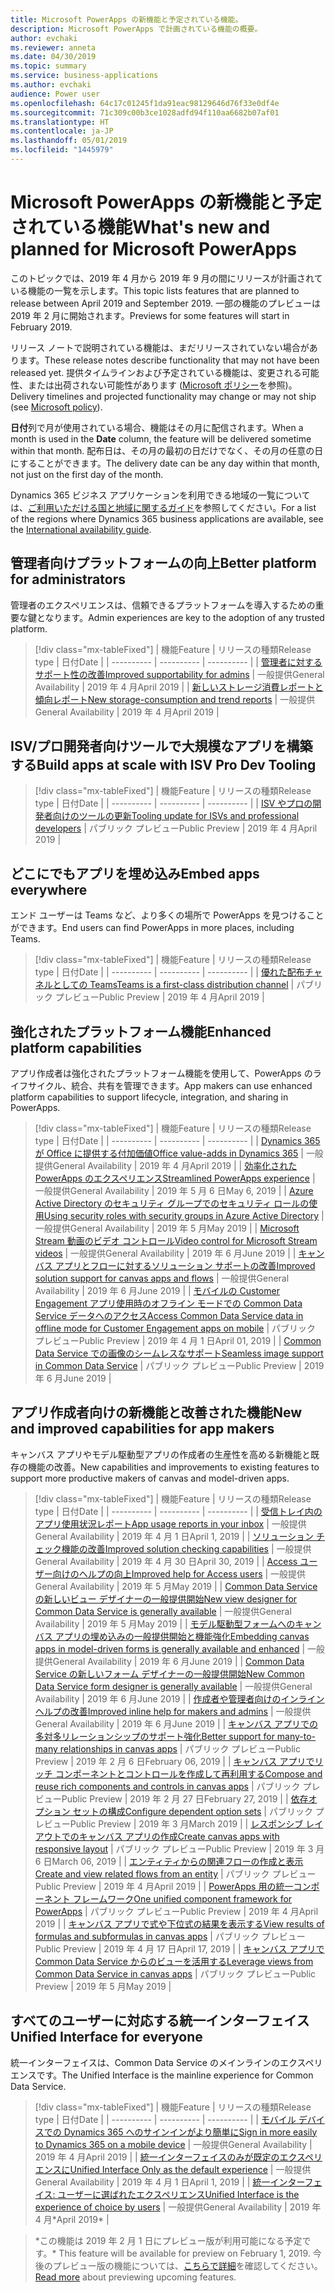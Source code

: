 ```yaml
---
title: Microsoft PowerApps の新機能と予定されている機能。
description: Microsoft PowerApps で計画されている機能の概要。
author: evchaki
ms.reviewer: anneta
ms.date: 04/30/2019
ms.topic: summary
ms.service: business-applications
ms.author: evchaki
audience: Power user
ms.openlocfilehash: 64c17c01245f1da91eac98129646d76f33e0df4e
ms.sourcegitcommit: 71c309c00b3ce1028adfd94f110aa6682b07af01
ms.translationtype: HT
ms.contentlocale: ja-JP
ms.lasthandoff: 05/01/2019
ms.locfileid: "1445979"
---
```

# <a name="whats-new-and-planned-for-microsoft-powerapps"></a><span data-ttu-id="ec7ee-103">Microsoft PowerApps の新機能と予定されている機能</span><span class="sxs-lookup"><span data-stu-id="ec7ee-103">What's new and planned for Microsoft PowerApps</span></span>

<span data-ttu-id="ec7ee-104">このトピックでは、2019 年 4 月から 2019 年 9 月の間にリリースが計画されている機能の一覧を示します。</span><span class="sxs-lookup"><span data-stu-id="ec7ee-104">This topic lists features that are planned to release between April 2019 and September 2019.</span></span> <span data-ttu-id="ec7ee-105">一部の機能のプレビューは 2019 年 2 月に開始されます。</span><span class="sxs-lookup"><span data-stu-id="ec7ee-105">Previews for some features will start in February 2019.</span></span>

<span data-ttu-id="ec7ee-106">リリース ノートで説明されている機能は、まだリリースされていない場合があります。</span><span class="sxs-lookup"><span data-stu-id="ec7ee-106">These release notes describe functionality that may not have been released yet.</span></span> <span data-ttu-id="ec7ee-107">提供タイムラインおよび予定されている機能は、変更される可能性、または出荷されない可能性があります ([Microsoft ポリシー](https://go.microsoft.com/fwlink/p/?linkid=2007332)を参照)。</span><span class="sxs-lookup"><span data-stu-id="ec7ee-107">Delivery timelines and projected functionality may change or may not ship (see [Microsoft policy](https://go.microsoft.com/fwlink/p/?linkid=2007332)).</span></span>

<span data-ttu-id="ec7ee-108">**日付**列で月が使用されている場合、機能はその月に配信されます。</span><span class="sxs-lookup"><span data-stu-id="ec7ee-108">When a month is used in the **Date** column, the feature will be delivered sometime within that month.</span></span> <span data-ttu-id="ec7ee-109">配布日は、その月の最初の日だけでなく、その月の任意の日にすることができます。</span><span class="sxs-lookup"><span data-stu-id="ec7ee-109">The delivery date can be any day within that month, not just on the first day of the month.</span></span>

<span data-ttu-id="ec7ee-110">Dynamics 365 ビジネス アプリケーションを利用できる地域の一覧については、[ご利用いただける国と地域に関するガイド](https://aka.ms/dynamics_365_international_availability_deck)を参照してください。</span><span class="sxs-lookup"><span data-stu-id="ec7ee-110">For a list of the regions where Dynamics 365 business applications are available, see the [International availability guide](https://aka.ms/dynamics_365_international_availability_deck).</span></span>


## <a name="better-platform-for-administrators"></a><span data-ttu-id="ec7ee-111">管理者向けプラットフォームの向上</span><span class="sxs-lookup"><span data-stu-id="ec7ee-111">Better platform for administrators</span></span>

<span data-ttu-id="ec7ee-112">管理者のエクスペリエンスは、信頼できるプラットフォームを導入するための重要な鍵となります。</span><span class="sxs-lookup"><span data-stu-id="ec7ee-112">Admin experiences are key to the adoption of any trusted platform.</span></span>

> [!div class="mx-tableFixed"]
> | <span data-ttu-id="ec7ee-113">機能</span><span class="sxs-lookup"><span data-stu-id="ec7ee-113">Feature</span></span>    | <span data-ttu-id="ec7ee-114">リリースの種類</span><span class="sxs-lookup"><span data-stu-id="ec7ee-114">Release type</span></span>    |  <span data-ttu-id="ec7ee-115">日付</span><span class="sxs-lookup"><span data-stu-id="ec7ee-115">Date</span></span> |
> | ---------- | ---------- | ---------- |
> | [<span data-ttu-id="ec7ee-116">管理者に対するサポート性の改善</span><span class="sxs-lookup"><span data-stu-id="ec7ee-116">Improved supportability for admins</span></span>](improved-supportability-admins.md) | <span data-ttu-id="ec7ee-117">一般提供</span><span class="sxs-lookup"><span data-stu-id="ec7ee-117">General Availability</span></span> |  <span data-ttu-id="ec7ee-118">2019 年 4 月</span><span class="sxs-lookup"><span data-stu-id="ec7ee-118">April 2019</span></span>  |
> | [<span data-ttu-id="ec7ee-119">新しいストレージ消費レポートと傾向レポート</span><span class="sxs-lookup"><span data-stu-id="ec7ee-119">New storage-consumption and trend reports</span></span>](new-storage-consumption-trend-reports.md) | <span data-ttu-id="ec7ee-120">一般提供</span><span class="sxs-lookup"><span data-stu-id="ec7ee-120">General Availability</span></span> |  <span data-ttu-id="ec7ee-121">2019 年 4 月</span><span class="sxs-lookup"><span data-stu-id="ec7ee-121">April 2019</span></span>  |

## <a name="build-apps-at-scale-with-isv-pro-dev-tooling"></a><span data-ttu-id="ec7ee-122">ISV/プロ開発者向けツールで大規模なアプリを構築する</span><span class="sxs-lookup"><span data-stu-id="ec7ee-122">Build apps at scale with ISV Pro Dev Tooling</span></span>



> [!div class="mx-tableFixed"]
> | <span data-ttu-id="ec7ee-123">機能</span><span class="sxs-lookup"><span data-stu-id="ec7ee-123">Feature</span></span>    | <span data-ttu-id="ec7ee-124">リリースの種類</span><span class="sxs-lookup"><span data-stu-id="ec7ee-124">Release type</span></span>    |  <span data-ttu-id="ec7ee-125">日付</span><span class="sxs-lookup"><span data-stu-id="ec7ee-125">Date</span></span> |
> | ---------- | ---------- | ---------- |
> | [<span data-ttu-id="ec7ee-126">ISV やプロの開発者向けのツールの更新</span><span class="sxs-lookup"><span data-stu-id="ec7ee-126">Tooling update for ISVs and professional developers</span></span>](tooling-update-isvs-professional-developers.md) | <span data-ttu-id="ec7ee-127">パブリック プレビュー</span><span class="sxs-lookup"><span data-stu-id="ec7ee-127">Public Preview</span></span> |  <span data-ttu-id="ec7ee-128">2019 年 4 月</span><span class="sxs-lookup"><span data-stu-id="ec7ee-128">April 2019</span></span>  |

## <a name="embed-apps-everywhere"></a><span data-ttu-id="ec7ee-129">どこにでもアプリを埋め込み</span><span class="sxs-lookup"><span data-stu-id="ec7ee-129">Embed apps everywhere</span></span>

<span data-ttu-id="ec7ee-130">エンド ユーザーは Teams など、より多くの場所で PowerApps を見つけることができます。</span><span class="sxs-lookup"><span data-stu-id="ec7ee-130">End users can find PowerApps in more places, including Teams.</span></span>

> [!div class="mx-tableFixed"]
> | <span data-ttu-id="ec7ee-131">機能</span><span class="sxs-lookup"><span data-stu-id="ec7ee-131">Feature</span></span>    | <span data-ttu-id="ec7ee-132">リリースの種類</span><span class="sxs-lookup"><span data-stu-id="ec7ee-132">Release type</span></span>    |  <span data-ttu-id="ec7ee-133">日付</span><span class="sxs-lookup"><span data-stu-id="ec7ee-133">Date</span></span> |
> | ---------- | ---------- | ---------- |
> | [<span data-ttu-id="ec7ee-134">優れた配布チャネルとしての Teams</span><span class="sxs-lookup"><span data-stu-id="ec7ee-134">Teams is a first-class distribution channel</span></span>](teams-first-class-distribution-channel.md) | <span data-ttu-id="ec7ee-135">パブリック プレビュー</span><span class="sxs-lookup"><span data-stu-id="ec7ee-135">Public Preview</span></span> |  <span data-ttu-id="ec7ee-136">2019 年 4 月</span><span class="sxs-lookup"><span data-stu-id="ec7ee-136">April 2019</span></span>  |

## <a name="enhanced-platform-capabilities"></a><span data-ttu-id="ec7ee-137">強化されたプラットフォーム機能</span><span class="sxs-lookup"><span data-stu-id="ec7ee-137">Enhanced platform capabilities</span></span>

<span data-ttu-id="ec7ee-138">アプリ作成者は強化されたプラットフォーム機能を使用して、PowerApps のライフサイクル、統合、共有を管理できます。</span><span class="sxs-lookup"><span data-stu-id="ec7ee-138">App makers can use enhanced platform capabilities to support lifecycle, integration, and sharing in PowerApps.</span></span>

> [!div class="mx-tableFixed"]
> | <span data-ttu-id="ec7ee-139">機能</span><span class="sxs-lookup"><span data-stu-id="ec7ee-139">Feature</span></span>    | <span data-ttu-id="ec7ee-140">リリースの種類</span><span class="sxs-lookup"><span data-stu-id="ec7ee-140">Release type</span></span>    |  <span data-ttu-id="ec7ee-141">日付</span><span class="sxs-lookup"><span data-stu-id="ec7ee-141">Date</span></span> |
> | ---------- | ---------- | ---------- |
> | [<span data-ttu-id="ec7ee-142">Dynamics 365 が Office に提供する付加価値</span><span class="sxs-lookup"><span data-stu-id="ec7ee-142">Office value-adds in Dynamics 365</span></span>](office-value-adds-dynamics-365.md) | <span data-ttu-id="ec7ee-143">一般提供</span><span class="sxs-lookup"><span data-stu-id="ec7ee-143">General Availability</span></span> |  <span data-ttu-id="ec7ee-144">2019 年 4 月</span><span class="sxs-lookup"><span data-stu-id="ec7ee-144">April 2019</span></span>  |
> | [<span data-ttu-id="ec7ee-145">効率化された PowerApps のエクスペリエンス</span><span class="sxs-lookup"><span data-stu-id="ec7ee-145">Streamlined PowerApps experience</span></span>](streamlined-experience.md) | <span data-ttu-id="ec7ee-146">一般提供</span><span class="sxs-lookup"><span data-stu-id="ec7ee-146">General Availability</span></span> |  <span data-ttu-id="ec7ee-147">2019 年 5 月 6 日</span><span class="sxs-lookup"><span data-stu-id="ec7ee-147">May 6, 2019</span></span>  |
> | [<span data-ttu-id="ec7ee-148">Azure Active Directory のセキュリティ グループでのセキュリティ ロールの使用</span><span class="sxs-lookup"><span data-stu-id="ec7ee-148">Using security roles with security groups in Azure Active Directory</span></span>](using-security-roles-security-groups-azure-active-directory.md) | <span data-ttu-id="ec7ee-149">一般提供</span><span class="sxs-lookup"><span data-stu-id="ec7ee-149">General Availability</span></span> |  <span data-ttu-id="ec7ee-150">2019 年 5 月</span><span class="sxs-lookup"><span data-stu-id="ec7ee-150">May 2019</span></span>  |
> | [<span data-ttu-id="ec7ee-151">Microsoft Stream 動画のビデオ コントロール</span><span class="sxs-lookup"><span data-stu-id="ec7ee-151">Video control for Microsoft Stream videos</span></span>](video-control-supports-stream-videos.md) | <span data-ttu-id="ec7ee-152">一般提供</span><span class="sxs-lookup"><span data-stu-id="ec7ee-152">General Availability</span></span> |  <span data-ttu-id="ec7ee-153">2019 年 6 月</span><span class="sxs-lookup"><span data-stu-id="ec7ee-153">June 2019</span></span>  |
> | [<span data-ttu-id="ec7ee-154">キャンバス アプリとフローに対するソリューション サポートの改善</span><span class="sxs-lookup"><span data-stu-id="ec7ee-154">Improved solution support for canvas apps and flows</span></span>](improved-solution-support-canvas-apps-flows.md) | <span data-ttu-id="ec7ee-155">一般提供</span><span class="sxs-lookup"><span data-stu-id="ec7ee-155">General Availability</span></span> |  <span data-ttu-id="ec7ee-156">2019 年 6 月</span><span class="sxs-lookup"><span data-stu-id="ec7ee-156">June 2019</span></span>  |
> | [<span data-ttu-id="ec7ee-157">モバイルの Customer Engagement アプリ使用時のオフライン モードでの Common Data Service データへのアクセス</span><span class="sxs-lookup"><span data-stu-id="ec7ee-157">Access Common Data Service data in offline mode for Customer Engagement apps on mobile</span></span>](access-common-data-service-data-offline-mode-customer-engagement-apps-mobile.md) | <span data-ttu-id="ec7ee-158">パブリック プレビュー</span><span class="sxs-lookup"><span data-stu-id="ec7ee-158">Public Preview</span></span> |  <span data-ttu-id="ec7ee-159">2019 年 4 月 1 日</span><span class="sxs-lookup"><span data-stu-id="ec7ee-159">April 01, 2019</span></span>  |
> | [<span data-ttu-id="ec7ee-160">Common Data Service での画像のシームレスなサポート</span><span class="sxs-lookup"><span data-stu-id="ec7ee-160">Seamless image support in Common Data Service</span></span>](seamless-image-support-common-data-service.md) | <span data-ttu-id="ec7ee-161">パブリック プレビュー</span><span class="sxs-lookup"><span data-stu-id="ec7ee-161">Public Preview</span></span> |  <span data-ttu-id="ec7ee-162">2019 年 6 月</span><span class="sxs-lookup"><span data-stu-id="ec7ee-162">June 2019</span></span>  |

## <a name="new-and-improved-capabilities-for-app-makers"></a><span data-ttu-id="ec7ee-163">アプリ作成者向けの新機能と改善された機能</span><span class="sxs-lookup"><span data-stu-id="ec7ee-163">New and improved capabilities for app makers</span></span>

<span data-ttu-id="ec7ee-164">キャンバス アプリやモデル駆動型アプリの作成者の生産性を高める新機能と既存の機能の改善。</span><span class="sxs-lookup"><span data-stu-id="ec7ee-164">New capabilities and improvements to existing features to support more productive makers of canvas and model-driven apps.</span></span>

> [!div class="mx-tableFixed"]
> | <span data-ttu-id="ec7ee-165">機能</span><span class="sxs-lookup"><span data-stu-id="ec7ee-165">Feature</span></span>    | <span data-ttu-id="ec7ee-166">リリースの種類</span><span class="sxs-lookup"><span data-stu-id="ec7ee-166">Release type</span></span>    |  <span data-ttu-id="ec7ee-167">日付</span><span class="sxs-lookup"><span data-stu-id="ec7ee-167">Date</span></span> |
> | ---------- | ---------- | ---------- |
> | [<span data-ttu-id="ec7ee-168">受信トレイ内のアプリ使用状況レポート</span><span class="sxs-lookup"><span data-stu-id="ec7ee-168">App usage reports in your inbox</span></span>](app-usage-reports-inbox.md) | <span data-ttu-id="ec7ee-169">一般提供</span><span class="sxs-lookup"><span data-stu-id="ec7ee-169">General Availability</span></span> |  <span data-ttu-id="ec7ee-170">2019 年 4 月 1 日</span><span class="sxs-lookup"><span data-stu-id="ec7ee-170">April 1, 2019</span></span>  |
> | [<span data-ttu-id="ec7ee-171">ソリューション チェック機能の改善</span><span class="sxs-lookup"><span data-stu-id="ec7ee-171">Improved solution checking capabilities</span></span>](improved-solution-checking-capabilities.md) | <span data-ttu-id="ec7ee-172">一般提供</span><span class="sxs-lookup"><span data-stu-id="ec7ee-172">General Availability</span></span> |  <span data-ttu-id="ec7ee-173">2019 年 4 月 30 日</span><span class="sxs-lookup"><span data-stu-id="ec7ee-173">April 30, 2019</span></span>  |
> | [<span data-ttu-id="ec7ee-174">Access ユーザー向けのヘルプの向上</span><span class="sxs-lookup"><span data-stu-id="ec7ee-174">Improved help for Access users</span></span>](improved-help-access-users.md) | <span data-ttu-id="ec7ee-175">一般提供</span><span class="sxs-lookup"><span data-stu-id="ec7ee-175">General Availability</span></span> | <span data-ttu-id="ec7ee-176">2019 年 5 月</span><span class="sxs-lookup"><span data-stu-id="ec7ee-176">May 2019</span></span> |
> | [<span data-ttu-id="ec7ee-177">Common Data Service の新しいビュー デザイナーの一般提供開始</span><span class="sxs-lookup"><span data-stu-id="ec7ee-177">New view designer for Common Data Service is generally available</span></span>](new-view-designer-common-data-service-generally.md) | <span data-ttu-id="ec7ee-178">一般提供</span><span class="sxs-lookup"><span data-stu-id="ec7ee-178">General Availability</span></span> |  <span data-ttu-id="ec7ee-179">2019 年 5 月</span><span class="sxs-lookup"><span data-stu-id="ec7ee-179">May 2019</span></span>  |
> | [<span data-ttu-id="ec7ee-180">モデル駆動型フォームへのキャンバス アプリの埋め込みの一般提供開始と機能強化</span><span class="sxs-lookup"><span data-stu-id="ec7ee-180">Embedding canvas apps in model-driven forms is generally available and enhanced</span></span>](embedding-canvas-apps-model-driven-forms-generally-enhanced.md) | <span data-ttu-id="ec7ee-181">一般提供</span><span class="sxs-lookup"><span data-stu-id="ec7ee-181">General Availability</span></span> |  <span data-ttu-id="ec7ee-182">2019 年 6 月</span><span class="sxs-lookup"><span data-stu-id="ec7ee-182">June 2019</span></span>  |
> | [<span data-ttu-id="ec7ee-183">Common Data Service の新しいフォーム デザイナーの一般提供開始</span><span class="sxs-lookup"><span data-stu-id="ec7ee-183">New Common Data Service form designer is generally available</span></span>](new-common-data-service-form-designer-generally.md) | <span data-ttu-id="ec7ee-184">一般提供</span><span class="sxs-lookup"><span data-stu-id="ec7ee-184">General Availability</span></span> |  <span data-ttu-id="ec7ee-185">2019 年 6 月</span><span class="sxs-lookup"><span data-stu-id="ec7ee-185">June 2019</span></span>  |
> | [<span data-ttu-id="ec7ee-186">作成者や管理者向けのインライン ヘルプの改善</span><span class="sxs-lookup"><span data-stu-id="ec7ee-186">Improved inline help for makers and admins</span></span>](improved-inline-help-makers-admins.md) | <span data-ttu-id="ec7ee-187">一般提供</span><span class="sxs-lookup"><span data-stu-id="ec7ee-187">General Availability</span></span> |  <span data-ttu-id="ec7ee-188">2019 年 6 月</span><span class="sxs-lookup"><span data-stu-id="ec7ee-188">June 2019</span></span>  |
> | [<span data-ttu-id="ec7ee-189">キャンバス アプリでの多対多リレーションシップのサポート強化</span><span class="sxs-lookup"><span data-stu-id="ec7ee-189">Better support for many-to-many relationships in canvas apps</span></span>](better-support-many-to-many-relationships-canvas-apps.md) | <span data-ttu-id="ec7ee-190">パブリック プレビュー</span><span class="sxs-lookup"><span data-stu-id="ec7ee-190">Public Preview</span></span> |  <span data-ttu-id="ec7ee-191">2019 年 2 月 6 日</span><span class="sxs-lookup"><span data-stu-id="ec7ee-191">February 06, 2019</span></span>  |
> | [<span data-ttu-id="ec7ee-192">キャンバス アプリでリッチ コンポーネントとコントロールを作成して再利用する</span><span class="sxs-lookup"><span data-stu-id="ec7ee-192">Compose and reuse rich components and controls in canvas apps</span></span>](compose-reuse-rich-components-controls-canvas-apps.md) | <span data-ttu-id="ec7ee-193">パブリック プレビュー</span><span class="sxs-lookup"><span data-stu-id="ec7ee-193">Public Preview</span></span> |  <span data-ttu-id="ec7ee-194">2019 年 2 月 27 日</span><span class="sxs-lookup"><span data-stu-id="ec7ee-194">February 27, 2019</span></span>  |
> | [<span data-ttu-id="ec7ee-195">依存オプション セットの構成</span><span class="sxs-lookup"><span data-stu-id="ec7ee-195">Configure dependent option sets</span></span>](configure-dependent-option-sets.md) | <span data-ttu-id="ec7ee-196">パブリック プレビュー</span><span class="sxs-lookup"><span data-stu-id="ec7ee-196">Public Preview</span></span> |  <span data-ttu-id="ec7ee-197">2019 年 3 月</span><span class="sxs-lookup"><span data-stu-id="ec7ee-197">March 2019</span></span>  |
> | [<span data-ttu-id="ec7ee-198">レスポンシブ レイアウトでのキャンバス アプリの作成</span><span class="sxs-lookup"><span data-stu-id="ec7ee-198">Create canvas apps with responsive layout</span></span>](create-canvas-apps-responsive-layout.md) | <span data-ttu-id="ec7ee-199">パブリック プレビュー</span><span class="sxs-lookup"><span data-stu-id="ec7ee-199">Public Preview</span></span> |  <span data-ttu-id="ec7ee-200">2019 年 3 月 6 日</span><span class="sxs-lookup"><span data-stu-id="ec7ee-200">March 06, 2019</span></span>  |
> | [<span data-ttu-id="ec7ee-201">エンティティからの関連フローの作成と表示</span><span class="sxs-lookup"><span data-stu-id="ec7ee-201">Create and view related flows from an entity</span></span>](create-view-related-flows-entity.md) | <span data-ttu-id="ec7ee-202">パブリック プレビュー</span><span class="sxs-lookup"><span data-stu-id="ec7ee-202">Public Preview</span></span> |  <span data-ttu-id="ec7ee-203">2019 年 4 月</span><span class="sxs-lookup"><span data-stu-id="ec7ee-203">April 2019</span></span>  |
> | [<span data-ttu-id="ec7ee-204">PowerApps 用の統一コンポーネント フレームワーク</span><span class="sxs-lookup"><span data-stu-id="ec7ee-204">One unified component framework for PowerApps</span></span>](one-unified-component-framework.md) | <span data-ttu-id="ec7ee-205">パブリック プレビュー</span><span class="sxs-lookup"><span data-stu-id="ec7ee-205">Public Preview</span></span> |  <span data-ttu-id="ec7ee-206">2019 年 4 月</span><span class="sxs-lookup"><span data-stu-id="ec7ee-206">April 2019</span></span>  |
> | [<span data-ttu-id="ec7ee-207">キャンバス アプリで式や下位式の結果を表示する</span><span class="sxs-lookup"><span data-stu-id="ec7ee-207">View results of formulas and subformulas in canvas apps</span></span>](view-results-formulas-subformulas-canvas-apps.md) | <span data-ttu-id="ec7ee-208">パブリック プレビュー</span><span class="sxs-lookup"><span data-stu-id="ec7ee-208">Public Preview</span></span> |  <span data-ttu-id="ec7ee-209">2019 年 4 月 17 日</span><span class="sxs-lookup"><span data-stu-id="ec7ee-209">April 17, 2019</span></span>  |
> | [<span data-ttu-id="ec7ee-210">キャンバス アプリで Common Data Service からのビューを活用する</span><span class="sxs-lookup"><span data-stu-id="ec7ee-210">Leverage views from Common Data Service in canvas apps</span></span>](leverage-views-common-data-service-canvas-apps.md) | <span data-ttu-id="ec7ee-211">パブリック プレビュー</span><span class="sxs-lookup"><span data-stu-id="ec7ee-211">Public Preview</span></span> |  <span data-ttu-id="ec7ee-212">2019 年 5 月</span><span class="sxs-lookup"><span data-stu-id="ec7ee-212">May 2019</span></span>  |

## <a name="unified-interface-for-everyone"></a><span data-ttu-id="ec7ee-213">すべてのユーザーに対応する統一インターフェイス</span><span class="sxs-lookup"><span data-stu-id="ec7ee-213">Unified Interface for everyone</span></span>

<span data-ttu-id="ec7ee-214">統一インターフェイスは、Common Data Service のメインラインのエクスペリエンスです。</span><span class="sxs-lookup"><span data-stu-id="ec7ee-214">The Unified Interface is the mainline experience for Common Data Service.</span></span>

> [!div class="mx-tableFixed"]
> | <span data-ttu-id="ec7ee-215">機能</span><span class="sxs-lookup"><span data-stu-id="ec7ee-215">Feature</span></span>    | <span data-ttu-id="ec7ee-216">リリースの種類</span><span class="sxs-lookup"><span data-stu-id="ec7ee-216">Release type</span></span>    |  <span data-ttu-id="ec7ee-217">日付</span><span class="sxs-lookup"><span data-stu-id="ec7ee-217">Date</span></span> |
> | ---------- | ---------- | ---------- |
> | [<span data-ttu-id="ec7ee-218">モバイル デバイスでの Dynamics 365 へのサインインがより簡単に</span><span class="sxs-lookup"><span data-stu-id="ec7ee-218">Sign in more easily to Dynamics 365 on a mobile device</span></span>](sign-more-easily-dynamics-365-mobile-device.md) | <span data-ttu-id="ec7ee-219">一般提供</span><span class="sxs-lookup"><span data-stu-id="ec7ee-219">General Availability</span></span> |  <span data-ttu-id="ec7ee-220">2019 年 4 月</span><span class="sxs-lookup"><span data-stu-id="ec7ee-220">April 2019</span></span>  |
> | [<span data-ttu-id="ec7ee-221">統一インターフェイスのみが既定のエクスペリエンスに</span><span class="sxs-lookup"><span data-stu-id="ec7ee-221">Unified Interface Only as the default experience</span></span>](unified-interface-only-as-default-experience.md) | <span data-ttu-id="ec7ee-222">一般提供</span><span class="sxs-lookup"><span data-stu-id="ec7ee-222">General Availability</span></span> |  <span data-ttu-id="ec7ee-223">2019 年 4 月 1 日</span><span class="sxs-lookup"><span data-stu-id="ec7ee-223">April 1, 2019</span></span>  |
> | [<span data-ttu-id="ec7ee-224">統一インターフェイス: ユーザーに選ばれたエクスペリエンス</span><span class="sxs-lookup"><span data-stu-id="ec7ee-224">Unified Interface is the experience of choice by users</span></span>](unified-interface-experience-choice-users.md) | <span data-ttu-id="ec7ee-225">一般提供</span><span class="sxs-lookup"><span data-stu-id="ec7ee-225">General Availability</span></span> |  <span data-ttu-id="ec7ee-226">2019 年 4 月\*</span><span class="sxs-lookup"><span data-stu-id="ec7ee-226">April 2019\*</span></span>  |

> <span data-ttu-id="ec7ee-227">\*この機能は 2019 年 2 月 1 日にプレビュー版が利用可能になる予定です。</span><span class="sxs-lookup"><span data-stu-id="ec7ee-227">\* This feature will be available for preview on February 1, 2019.</span></span> <span data-ttu-id="ec7ee-228">今後のプレビュー版の機能については、[こちらで詳細](https://blogs.msdn.microsoft.com/crm/2018/12/12/previewing-april-2019-release-functionalities-and-updates-for-dynamics-365-for-customer-engagement/)を確認してください。</span><span class="sxs-lookup"><span data-stu-id="ec7ee-228">[Read more](https://blogs.msdn.microsoft.com/crm/2018/12/12/previewing-april-2019-release-functionalities-and-updates-for-dynamics-365-for-customer-engagement/) about previewing upcoming features.</span></span>

